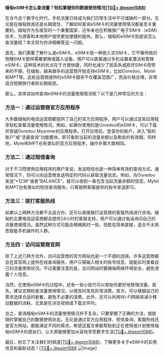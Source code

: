 **缅甸eSIM卡怎么查流量？轻松掌握你的数据使用情况[[TG💪+ @esim1088](https://t.me/s/esim1088)]**

在当今这个数字化时代，手机流量已经成为我们日常生活中不可或缺的一部分。无论是在缅甸旅游还是长期居住，了解如何查询eSIM卡的流量使用情况都是至关重要的。缅甸作为东南亚的一个重要国家，近年来也在积极推广电子SIM卡（eSIM）技术，为游客和本地用户提供更加便捷的服务。那么，缅甸的eSIM卡到底该怎么查流量呢？本文将为你详细解答这一问题。

首先，我们需要了解什么是eSIM卡。eSIM卡是一种嵌入式SIM卡，它不像传统的物理SIM卡那样需要更换或插入设备。用户可以直接通过手机设置来激活和管理eSIM卡。这种技术的优点在于方便快捷，同时也减少了因丢失或损坏SIM卡而带来的不便。在缅甸，越来越多的运营商开始支持eSIM卡，比如Ooredoo、Mytel和MPT等。这些运营商提供的eSIM卡服务不仅覆盖范围广，而且价格合理，非常适合短期旅行者和长期居民。

那么，具体该如何查询eSIM卡的流量使用情况呢？以下是几种常见的方法：

### 方法一：通过运营商官方应用程序

大多数缅甸的电信运营商都提供了自己的官方应用程序，用户可以通过这些应用程序轻松查看流量使用情况。例如，如果你使用的是Ooredoo的eSIM卡，可以下载并安装Ooredoo Myanmar的应用程序。打开应用后，登录你的账户，进入“我的账户”或“流量查询”功能模块，即可看到当前的流量余额以及剩余的有效期。同样地，Mytel和MPT也有类似的官方应用程序，操作步骤大致相同。

### 方法二：通过短信查询

对于不习惯使用应用程序的用户来说，发送短信也是一种简单有效的查询方式。通常情况下，你可以向运营商发送特定的代码以获取流量信息。例如，向Ooredoo发送“*123#”或者“BALANCE”，就可以收到一条包含当前流量余额的信息。Mytel和MPT也有类似的短信查询服务，只需按照客服提供的指令发送即可。

### 方法三：拨打客服热线

如果以上两种方法都不太适合你，还可以直接拨打运营商的客服热线进行咨询。缅甸的主要电信运营商都会提供24小时的客服支持，用户可以通过电话询问自己的流量使用情况。虽然这种方式可能会稍微耗时一些，但胜在简单直接，适合不太熟悉智能手机操作的人群。

### 方法四：访问运营商官网

除了上述几种方法外，访问运营商的官方网站也是一个不错的选择。许多运营商都会在其官网上提供在线查询服务，用户只需输入相关的账号信息，就能实时查看自己的流量使用状况。不过需要注意的是，访问网站时要确保网络环境安全，避免泄露个人信息。

当然，在使用eSIM卡的过程中，还有一些小技巧可以帮助你更好地管理流量。首先，建议定期检查流量使用情况，以便及时发现异常消费。其次，可以根据自己的需求选择合适的套餐，避免不必要的浪费。此外，还可以利用Wi-Fi网络来减少移动数据的消耗，尤其是在浏览视频或下载文件时。

总之，查询缅甸eSIM卡的流量使用情况并不复杂，只要掌握了正确的方法，就能随时掌握自己的数据使用状态。无论是通过官方应用程序、短信查询、客服热线还是官方网站，都能满足不同的需求。希望这篇文章能帮助到正在使用或计划使用缅甸eSIM卡的朋友们，让大家能够更加从容地享受数字生活[[TG💪+ @esim1088](https://t.me/s/esim1088)]。

最后，别忘了关注我们的频道[[TG💪+ @esim1088](https://t.me/s/esim1088)]，了解更多关于eSIM卡的实用信息和最新动态！[[TG💪+ @esim1088](https://t.me/s/esim1088) ![Image](https://i.postimg.cc/4NQfJmqS/Snipaste-2025-05-13-00-14-12.png)]